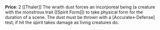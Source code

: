 **Price**: 2 [[Thaler]]
The wraith dust forces an incorporeal being (a creature with the monstrous trait [[Spirit Form]]) to take physical form for the duration of a scene. The dust must be thrown with a [Accurate←Defense] test; if hit the spirit takes damage as living creatures do.